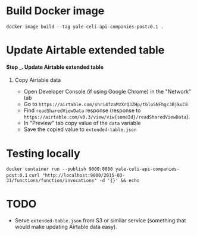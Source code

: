 # Build Docker image

`docker image build --tag yale-celi-api-companies-post:0.1 .`

# Update Airtable extended table

#### Step \_. Update Airtable extended table

1. Copy Airtable data

   - Open Developer Console (if using Google Chrome) in the "Network" tab
   - Go to `https://airtable.com/shri4fzaMzXrQ3ZHp/tbloSNFhgc3BjkuC8`
   - Find `readSharedViewData` response (response to `https://airtable.com/v0.3/view/viw{someId}/readSharedViewData`).
   - In "Preview" tab copy value of the `data` variable
   - Save the copied value to `extended-table.json`

# Testing locally

`docker container run --publish 9000:8080 yale-celi-api-companies-post:0.1`
`curl "http://localhost:9000/2015-03-31/functions/function/invocations" -d '{}' && echo`

# TODO

- Serve `extended-table.json` from S3 or similar service (something that would make updating Airtable data easy).
